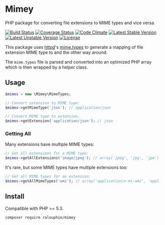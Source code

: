 Mimey
=====

PHP package for converting file extensions to MIME types and vice versa.

[![Build Status](https://travis-ci.org/ralouphie/mimey.svg?branch=master)](https://travis-ci.org/ralouphie/mimey)
[![Coverage Status](https://coveralls.io/repos/ralouphie/mimey/badge.svg?branch=master&service=github)](https://coveralls.io/github/ralouphie/mimey?branch=master)
[![Code Climate](https://codeclimate.com/github/ralouphie/mimey/badges/gpa.svg)](https://codeclimate.com/github/ralouphie/mimey)
[![Latest Stable Version](https://poser.pugx.org/ralouphie/mimey/v/stable.png)](https://packagist.org/packages/ralouphie/mimey)
[![Latest Unstable Version](https://poser.pugx.org/ralouphie/mimey/v/unstable.png)](https://packagist.org/packages/ralouphie/mimey)
[![License](https://poser.pugx.org/ralouphie/mimey/license.png)](https://packagist.org/packages/ralouphie/mimey)

This package uses [httpd][]'s [mime.types][] to generate a mapping of file extension MIME type to and the other way around.

The `mime.types` file is parsed and converted into an optimized PHP array which is then wrapped by a helper class.

[httpd]: https://httpd.apache.org/docs/current/programs/httpd.html
[mime.types]: https://svn.apache.org/repos/asf/httpd/httpd/trunk/docs/conf/mime.types

## Usage

```php
$mimes = new \Mimey\MimeTypes;

// Convert extension to MIME type:
$mimes->getMimeType('json'); // application/json

// Convert MIME type to extension:
$mimes->getExtension('application/json'); // json
```

### Getting All

Many extensions have multiple MIME types:

```php
// Get all extensions for a MIME type:
$mimes->getAllExtensions('image/jpeg'); // array('jpeg', 'jpg', 'jpe')
```

It's rare, but some MIME types have multiple extensions too:

```php
// Get all MIME types for an extension:
$mimes->getAllMimeTypes('wmz'); // array('application/x-ms-wmz', 'application/x-msmetafile')
```

## Install

Compatible with PHP >= 5.3.

```
composer require ralouphie/mimey
```
